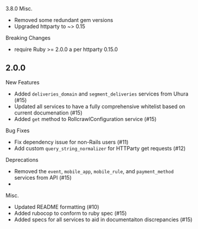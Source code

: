 3.8.0
Misc.
* Removed some redundant gem versions
* Upgraded httparty to ~> 0.15

Breaking Changes
* require Ruby >= 2.0.0 a per httparty 0.15.0

2.0.0
------
New Features
* Added `deliveries_domain` and `segment_deliveries` services from Uhura (#15)
* Updated all services to have a fully comprehensive whitelist based on current documenation (#15)
* Added `get` method to RollcrawlConfiguration service (#15)


Bug Fixes
* Fix dependency issue for non-Rails users (#11)
* Add custom `query_string_normalizer` for HTTParty get requests (#12)

Deprecations
* Removed the `event`, `mobile_app`, `mobile_rule`, and `payment_method` services from API (#15)
*

Misc.
* Updated README formatting (#10)
* Added rubocop to conform to ruby spec (#15)
* Added specs for all services to aid in documentaiton discrepancies (#15)
